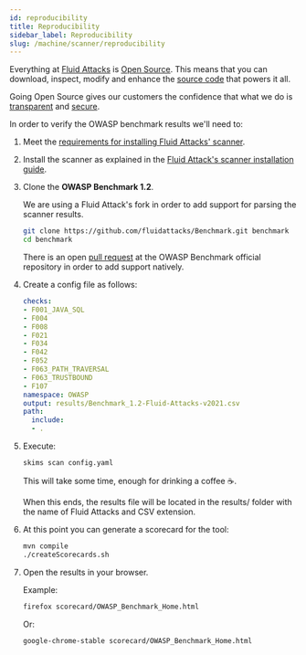```yaml
---
id: reproducibility
title: Reproducibility
sidebar_label: Reproducibility
slug: /machine/scanner/reproducibility
---
```


Everything at [Fluid Attacks](https://fluidattacks.com)
is [Open Source](https://opensource.com/resources/what-open-source).
This means that you can download,
inspect, modify and enhance the
[source code](https://gitlab.com/fluidattacks/product)
that powers it all.

Going Open Source
gives our customers the confidence
that what we do is
[transparent](https://fluidattacks.com/about-us/values/)
and [secure](https://fluidattacks.com/security/).

In order to verify
the OWASP benchmark results
we'll need to:
1.  Meet the
    [requirements for installing Fluid Attacks' scanner](/machine/scanner/plans/foss#requirements).

1.  Install the scanner
    as explained in the
    [Fluid Attack's scanner installation guide](/machine/scanner/plans/foss#installing).

1.  Clone the **OWASP Benchmark 1.2**.

    We are using a Fluid Attack's fork
    in order to add support
    for parsing the scanner results.

    ```bash
    git clone https://github.com/fluidattacks/Benchmark.git benchmark
    cd benchmark
    ```

    There is an open
    [pull request](https://github.com/OWASP/Benchmark/pull/146)
    at the OWASP Benchmark official repository
    in order to add support natively.

1.  Create a config file as follows:

    ```yaml title="config.yaml"
    checks:
    - F001_JAVA_SQL
    - F004
    - F008
    - F021
    - F034
    - F042
    - F052
    - F063_PATH_TRAVERSAL
    - F063_TRUSTBOUND
    - F107
    namespace: OWASP
    output: results/Benchmark_1.2-Fluid-Attacks-v2021.csv
    path:
      include:
      - .
    ```

1.  Execute:

    ```bash
    skims scan config.yaml
    ```

    This will take some time,
    enough for drinking a coffee &#x2615;.

    When this ends,
    the results file will be located
    in the results/ folder
    with the name of Fluid Attacks
    and CSV extension.

1.  At this point you can generate
    a scorecard for the tool:

    ```bash
    mvn compile
    ./createScorecards.sh
    ```

1.  Open the results in your browser.

    Example:
    ```bash
    firefox scorecard/OWASP_Benchmark_Home.html
    ```

    Or:

    ```bash
    google-chrome-stable scorecard/OWASP_Benchmark_Home.html
    ```
